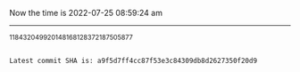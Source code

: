 Now the time is 2022-07-25 08:59:24 am

---

<small>118432049920148168128372187505877</small>

```txt

Latest commit SHA is: a9f5d7ff4cc87f53e3c84309db8d2627350f20d9
```
